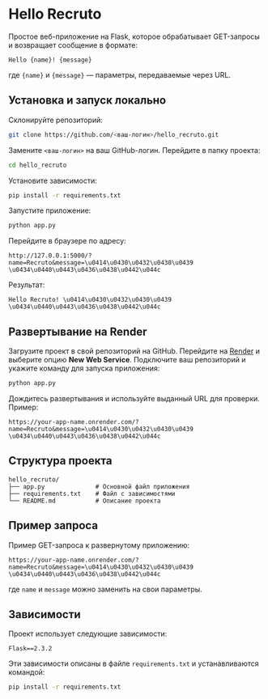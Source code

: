 # Hello Recruto

Простое веб-приложение на Flask, которое обрабатывает GET-запросы и возвращает сообщение в формате:
```
Hello {name}! {message}
```
где `{name}` и `{message}` — параметры, передаваемые через URL.

## Установка и запуск локально

Склонируйте репозиторий:
```bash
git clone https://github.com/<ваш-логин>/hello_recruto.git
```
Замените `<ваш-логин>` на ваш GitHub-логин. Перейдите в папку проекта:
```bash
cd hello_recruto
```
Установите зависимости:
```bash
pip install -r requirements.txt
```
Запустите приложение:
```bash
python app.py
```
Перейдите в браузере по адресу:
```
http://127.0.0.1:5000/?name=Recruto&message=\u0414\u0430\u0432\u0430\u0439 \u0434\u0440\u0443\u0436\u0438\u0442\u044c
```
Результат:
```
Hello Recruto! \u0414\u0430\u0432\u0430\u0439 \u0434\u0440\u0443\u0436\u0438\u0442\u044c
```

## Развертывание на Render

Загрузите проект в свой репозиторий на GitHub. Перейдите на [Render](https://render.com/) и выберите опцию **New Web Service**. Подключите ваш репозиторий и укажите команду для запуска приложения:
```bash
python app.py
```
Дождитесь развертывания и используйте выданный URL для проверки. Пример:
```
https://your-app-name.onrender.com/?name=Recruto&message=\u0414\u0430\u0432\u0430\u0439 \u0434\u0440\u0443\u0436\u0438\u0442\u044c
```

## Структура проекта

```
hello_recruto/
├── app.py              # Основной файл приложения
├── requirements.txt    # Файл с зависимостями
└── README.md           # Описание проекта
```

## Пример запроса

Пример GET-запроса к развернутому приложению:
```
https://your-app-name.onrender.com/?name=Recruto&message=\u0414\u0430\u0432\u0430\u0439 \u0434\u0440\u0443\u0436\u0438\u0442\u044c
```
где `name` и `message` можно заменить на свои параметры.

## Зависимости

Проект использует следующие зависимости:
```
Flask==2.3.2
```
Эти зависимости описаны в файле `requirements.txt` и устанавливаются командой:
```bash
pip install -r requirements.txt
```

